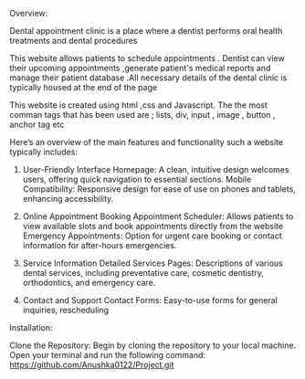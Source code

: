 Overview:

Dental appointment clinic is a place where a dentist performs oral health treatments and dental procedures 

This website allows patients to schedule appointments . Dentist can view their upcoming appointments ,generate patient's medical reports and manage their patient database .All necessary details of the dental clinic is typically housed at the end of the page 

This website is created using html ,css and Javascript. The the most comman tags that has been used are ; lists, div, input  , image , button , anchor tag etc 

Here’s an overview of the main features and functionality such a website typically includes:
1. User-Friendly Interface
  Homepage: A clean, intuitive design welcomes users, offering quick navigation to essential sections.
  Mobile Compatibility: Responsive design for ease of use on phones and tablets, enhancing accessibility.

2. Online Appointment Booking
   Appointment Scheduler: Allows patients to view available slots and book appointments directly from the website
   Emergency Appointments: Option for urgent care booking or contact information for after-hours emergencies.
   
3. Service Information
   Detailed Services Pages: Descriptions of various dental services, including preventative care, cosmetic dentistry, orthodontics, and emergency care.

4. Contact and Support
   Contact Forms: Easy-to-use forms for general inquiries, rescheduling

Installation:

Clone the Repository: Begin by cloning the repository to your local machine. Open your terminal and run the following command:
https://github.com/Anushka0122/Project.git

